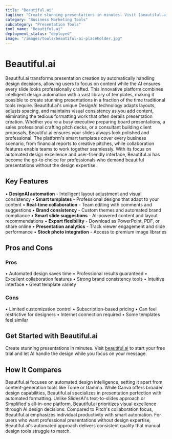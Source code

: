 ```yaml
---
title: "Beautiful.ai"
tagline: "Create stunning presentations in minutes. Visit [beautiful.ai](https://www.beautiful.ai) to start your free trial and let AI handle the design while y..."
category: "Business Marketing Tools"
subcategory: "Presentation Tools"
tool_name: "Beautiful.ai"
deployment_status: "deployed"
image: "/images/tools/beautiful-ai-placeholder.jpg"
---
```


# Beautiful.ai

Beautiful.ai transforms presentation creation by automatically handling design decisions, allowing users to focus on content while the AI ensures every slide looks professionally crafted. This innovative platform combines intelligent design automation with a vast library of templates, making it possible to create stunning presentations in a fraction of the time traditional tools require. Beautiful.ai's unique DesignAI technology adapts layouts, adjusts spacing, and maintains visual consistency as you add content, eliminating the tedious formatting work that often derails presentation creation. Whether you're a busy executive preparing board presentations, a sales professional crafting pitch decks, or a consultant building client proposals, Beautiful.ai ensures your slides always look polished and professional. The platform's smart templates cover every business scenario, from financial reports to creative pitches, while collaboration features enable teams to work together seamlessly. With its focus on automated design excellence and user-friendly interface, Beautiful.ai has become the go-to choice for professionals who demand beautiful presentations without the design expertise.

## Key Features

• **DesignAI automation** - Intelligent layout adjustment and visual consistency
• **Smart templates** - Professional designs that adapt to your content
• **Real-time collaboration** - Team editing with comments and suggestions
• **Brand consistency** - Custom themes and automated brand compliance
• **Smart slide suggestions** - AI-powered content and layout recommendations
• **Export flexibility** - Download as PowerPoint, PDF, or share online
• **Presentation analytics** - Track viewer engagement and slide performance
• **Stock photo integration** - Access to premium image libraries

## Pros and Cons

### Pros
• Automated design saves time
• Professional results guaranteed
• Excellent collaboration features
• Strong brand consistency tools
• Intuitive interface
• Great template variety

### Cons
• Limited customization control
• Subscription-based pricing
• Can feel restrictive for designers
• Internet connection required
• Some templates feel similar

## Get Started with Beautiful.ai

Create stunning presentations in minutes. Visit [beautiful.ai](https://www.beautiful.ai) to start your free trial and let AI handle the design while you focus on your message.

## How It Compares

Beautiful.ai focuses on automated design intelligence, setting it apart from content-generation tools like Tome or Gamma. While Canva offers broader design capabilities, Beautiful.ai specializes in presentation perfection with automated formatting. Unlike SlidesAI's text-to-slides approach or Simplified's all-in-one platform, Beautiful.ai prioritizes visual excellence through AI design decisions. Compared to Pitch's collaboration focus, Beautiful.ai emphasizes individual productivity with smart automation. For users who want professional presentations without design expertise, Beautiful.ai's automated approach delivers consistent quality that manual design tools struggle to match.